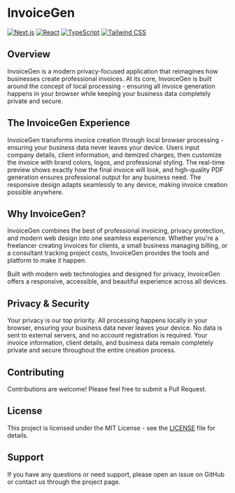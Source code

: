# InvoiceGen

[![Next.js](https://img.shields.io/badge/Next.js-15-black?style=for-the-badge&logo=next.js)](https://nextjs.org)
[![React](https://img.shields.io/badge/React-19-blue?style=for-the-badge&logo=react)](https://reactjs.org)
[![TypeScript](https://img.shields.io/badge/TypeScript-5-blue?style=for-the-badge&logo=typescript)](https://www.typescriptlang.org)
[![Tailwind CSS](https://img.shields.io/badge/Tailwind_CSS-4.1-purple?style=for-the-badge&logo=tailwind-css)](https://tailwindcss.com)

## Overview

InvoiceGen is a modern privacy-focused application that reimagines how businesses create professional invoices. At its core, InvoiceGen is built around the concept of local processing - ensuring all invoice generation happens in your browser while keeping your business data completely private and secure.

## The InvoiceGen Experience

InvoiceGen transforms invoice creation through local browser processing - ensuring your business data never leaves your device. Users input company details, client information, and itemized charges, then customize the invoice with brand colors, logos, and professional styling. The real-time preview shows exactly how the final invoice will look, and high-quality PDF generation ensures professional output for any business need. The responsive design adapts seamlessly to any device, making invoice creation possible anywhere.

## Why InvoiceGen?

InvoiceGen combines the best of professional invoicing, privacy protection, and modern web design into one seamless experience. Whether you're a freelancer creating invoices for clients, a small business managing billing, or a consultant tracking project costs, InvoiceGen provides the tools and platform to make it happen.

Built with modern web technologies and designed for privacy, InvoiceGen offers a responsive, accessible, and beautiful experience across all devices.



## Privacy & Security

Your privacy is our top priority. All processing happens locally in your browser, ensuring your business data never leaves your device. No data is sent to external servers, and no account registration is required. Your invoice information, client details, and business data remain completely private and secure throughout the entire creation process.


## Contributing

Contributions are welcome! Please feel free to submit a Pull Request.

## License

This project is licensed under the MIT License - see the [LICENSE](LICENSE) file for details.

## Support

If you have any questions or need support, please open an issue on GitHub or contact us through the project page.
